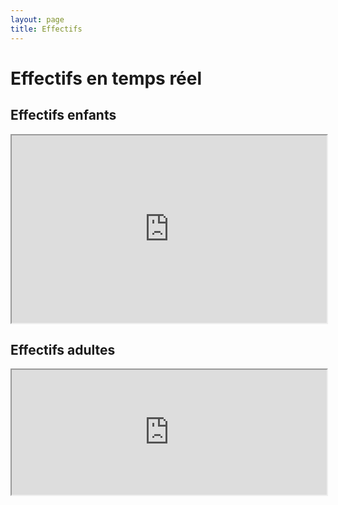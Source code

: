 ```yaml
---
layout: page
title: Effectifs
---
```


# Effectifs en temps réel


## Effectifs enfants

<iframe width="100%" height="300px" src="https://docs.google.com/spreadsheets/d/e/2PACX-1vQn8FfwuNOVxE7f9fYrytmqs8gw3HwA2s1akFAXyLFzrziQg_E5jjAXtb1vnL_QBqtJWU0q9o0v8iaU/pubhtml?gid=608813133&amp;single=true&amp;widget=true&amp;headers=false"></iframe>

## Effectifs adultes

<iframe width="100%" height="200px" src="https://docs.google.com/spreadsheets/d/e/2PACX-1vQn8FfwuNOVxE7f9fYrytmqs8gw3HwA2s1akFAXyLFzrziQg_E5jjAXtb1vnL_QBqtJWU0q9o0v8iaU/pubhtml?gid=2094202767&amp;single=true&amp;widget=true&amp;headers=false"></iframe>